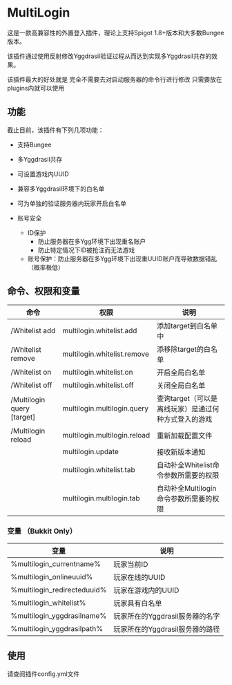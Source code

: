 # MultiLogin

这是一款高兼容性的外置登入插件，理论上支持Spigot 1.8+版本和大多数Bungee版本。

该插件通过使用反射修改Yggdrasil验证过程从而达到实现多Yggdrasil共存的效果。

该插件最大的好处就是 完全不需要去对启动服务器的命令行进行修改 只需要放在plugins内就可以使用

## 功能

截止目前，该插件有下列几项功能：

* 支持Bungee
* 多Yggdrasil共存
* 可设置游戏内UUID
* 兼容多Yggdrasil环境下的白名单
* 可为单独的验证服务器内玩家开启白名单

* 账号安全
    * ID保护
        * 防止服务器在多Ygg环境下出现重名账户
        * 防止特定情况下ID被抢注而无法游戏
    * 账号保护：防止服务器在多Ygg环境下出现重UUID账户而导致数据错乱（概率极低）

## 命令、权限和变量

|  命令   | 权限  | 说明 |
|  ----  | ---- | ---- |
|/Whitelist add <target>|multilogin.whitelist.add|添加target到白名单中|
|/Whitelist remove <target>|multilogin.whitelist.remove|添移除target的白名单|
|/Whitelist on|multilogin.whitelist.on|开启全局白名单|
|/Whitelist off|multilogin.whitelist.off|关闭全局白名单|
|/Multilogin query [target]|multilogin.multilogin.query|查询target（可以是离线玩家）是通过何种方式登入的游戏|
|/Multilogin reload<target>|multilogin.multilogin.reload|重新加载配置文件|
| |multilogin.update|接收新版本通知|
| |    multilogin.whitelist.tab|自动补全Whitelist命令参数所需要的权限|
| |    multilogin.multilogin.tab|自动补全Multilogin命令参数所需要的权限|

### 变量 （Bukkit Only）

| 变量 | 说明 |
|  ----  | ---- |
|%multilogin_currentname%    | 玩家当前ID|
|%multilogin_onlineuuid%     | 玩家在线的UUID|
|%multilogin_redirecteduuid% | 玩家在游戏内的UUID|
|%multilogin_whitelist%      | 玩家具有白名单|
|%multilogin_yggdrasilname%  | 玩家所在的Yggdrasil服务器的名字|
|%multilogin_yggdrasilpath%  | 玩家所在的Yggdrasil服务器的路径|

## 使用

请查阅插件config.yml文件
